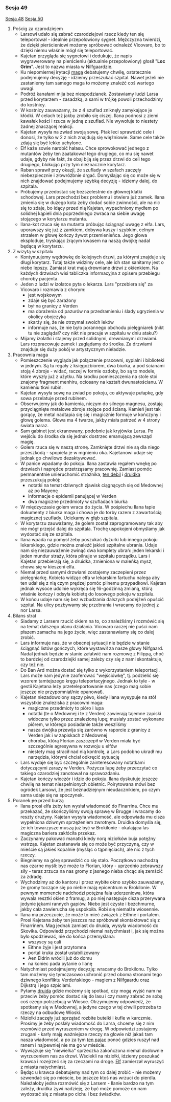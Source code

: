 ### Sesja 49
[Sesja 48](#sesja-48) [Sesja 50](#sesja-50)
1. Pościg za czarodziejem
    - Larsowi udało się zabrać czarodziejowi rzecz kiedy ten się teleportował - idealnie przepołowiony sygnet. Mężczyzna twierdzi, że dzięki pierścieniowi możemy spróbować odnaleźć Vicovaro, bo to dzięki niemu właśnie mógł się teleportować.
    - Kajetan przygląda się sygnetowi i dedukuje, że napis wygrawerowany na pierścieniu (aktualnie przepołowiony) głosił "__Loc Grim__". Jest to nazwa miasta w Nilfgaardzie.
    - Ku niepomiernej irytacji [maga](Kajetan) debatujemy chwilę, ostatecznie podejmujemy decyzję - idziemy przeszukać szpital. Nawet jeżeli nie zastaniemy tam samego maga to możemy znaleźć coś wartego uwagi.
    - Podróż kanałami mija bez niespodzianek. Zostawiamy ludzi Larsa przed korytarzem - zasadzką, a sami w trójkę powoli przechodzimy do kostnicy.
    - W kostnicy zauważamy, że z 4 szuflad zniknęły zamykające je kłódki. W celach też jakby zrobiło się ciszej. Ilana podnosi z ziemi kawałek kości i rzuca w jedną z szuflad. Nie wywołuje to niestety żadnej znaczącej reakcji.
    - Kajetan wysyła na zwiad swoją sowę. Ptak leci sprawdzić cele i donosi, że tylko w 2 z nich znajdują się więźniowie. Same cele także zdają się być lekko uchylone. 
    - Elf każe sowie narobić hałasu. Chce sprowokować jednego z mutantów żeby ten zaatakował tego drugiego, co mu się nawet udaje, gdyby nie fakt, że obaj biją się przez drzwi do celi tego drugiego, blokując przy tym nieznacznie korytarz.
    - Raban sprawił przy okazji, że szuflady w szafach zaczęły niebezpiecznie i złowróżbnie drgać. Domyślając się co może się w nich znajdować podejmujemy szybką decyzję - idziemy dalej, do szpitala.
    - Próbujemy przedostać się bezszelestnie do głównej klatki schodowej. Lars przechodzi bez problemu i otwiera już zamek. Ilana zmienia się w dużego kota żeby dodać sobie zwinności, ale na nic się to zdaje, bo idący przed nią Kajetan, wypachniony mydłem po solidnej kąpieli dnia poprzedniego zwraca na siebie uwagę stojącego w korytarzu mutanta.
    - Ilana-kot rzuca się na mutanta próbując ściągnąć uwagę z elfa. Lars, uporawszy się już z zamkiem, dobywa kuszy i szybkim, celnym strzałem w głowę kończy żywot przemienieńca. Jego głowa eksploduje, tryskając żrącym kwasem na naszą dwójkę nadal będącą w korytarzu.
2. Z wizytą w szpitalu
    - Kontynuujemy wędrówkę do kolejnych drzwi, za którymi znajduje się długi korytarz. Tutaj także widzimy cele, ale ich stan sanitarny jest o niebo lepszy. Zamiast krat mają drewniane drzwi z okienkiem. Na każdych drzwiach wisi tabliczka informacyjna z opisem przebiegu choroby pacjenta.
    - Jeden z ludzi w izolatce pyta o lekarza. Lars "przebiera się" za Vicovaro i rozmawia z chorym:
        - jest wojskowym 
        - zdaje się być zarażony
        - był na granicy z Verden
        - ma obrażenia od pazurów na przedramieniu i ślady ugryzienia w okolicy obojczyka
        - skarży się, że nie otrzymał swoich leków
        - informuje nas, że nie było porannego obchodu pielęgniarek (nikt tu nie zaglądał? czy nikt nie pracuje w szpitalu w dniu ataku?)
    - Mijamy izolatki i stajemy przed solidnymi, drewnianymi drzwiami. Lars rozpracowuje zamek i zaglądamy do środka. Za drzwiami znajduje się duży pokój w artystycznym nieładzie.
3. Pracownia maga
    - Pomieszczenie wygląda jak połączenie pracowni, sypialni i biblioteki w jednym. Są tu regały z księgozbiorem, dwa biurka, a pod ścianami stoją 4 zbroje - widać, raczej w formie ozdoby, bo są to modele, które wyszły już z użytku. Na środku pomieszczenia na stole stoi znajomy fragment menhiru, ociosany na kształt dwunastościanu. W kamieniu tkwi rubin.
    - Kajetan wysyła sowę na zwiad po pokoju, co aktywuje pułapkę, gdy sowa przelatuje przed rubinem.
    - Obserwujemy jak do kamienia, niczym do silnego magnesu, zostają przyciągnięte metalowe zbroje stojące pod ścianą. Kamień jest tak gorący, że metal nadtapia się się i magicznie formuje w kończyny i głowę golema. Głowa ma 4 twarze, jakby miała patrzeć w 4 strony świata naraz.
    - Sam gabinet jest ekranowany, podobnie jak kryjówka Larsa. Po wejściu do środka da się jednak dostrzec emanującą zewsząd magię.
    - Golem rzuca się w naszą stronę. Zamknięte drzwi nie są dla niego przeszkodą - spopiela je w mgnieniu oka. Kajetanowi udaje się jednak go chwilowo dezaktywować.
    - W panice wpadamy do pokoju. Ilana zastawia regałem wnękę po drzwiach i naprędce przetrząsamy pracownię. Zamiast pomóc permanentnie unieruchomić strażnika, [ten debil](Lars) i [druidka](Ilana) przeszukują pokój:
        - notatki na temat dziwnych zjawisk ciągnących się od Medownej aż po Mayenę
        - informacje o epidemii panującej w Verden
        - dwa magiczne przedmioty w szufladach biurka
    - W międzyczasie golem wraca do życia. W pośpiechu Ilana łapie dokumenty z biurka maga i chowa je do torby razem z zawartością magicznej szuflady. Uciekamy w głąb szpitala.
    - W korytarzu zauważamy, że golem został zaprogramowany tak aby nie mógł przejść dalej do szpitala. Trochę uspokojeni obmyślamy jak wydostać się ze szpitala.
    - Ilana wpada na pomysł żeby poszukać dyżurki lub innego pokoju lekarskiego, gdzie można znaleźć jakieś szpitalne ubrania. Udaje nam się niezauważenie zwinąć dwa komplety ubrań: jeden lekarski i jeden mundur straży, która pilnuje w szpitalu porządku. Lars i Kajetan przebierają się, a druidka, zmieniona w maleńką mysz, chowa się w kieszeni elfa.
    - Niemal przed samymi drzwiami zostajemy zaczepieni przez pielęgniarkę. Kobieta widząc elfa w lekarskim fartuchu nalega aby ten udał się z nią czym prędzej pomóc pilnemu przypadkowi. Kajetan jednak wysoce udolnie wykręca się 16-godzinną zmianą, którą właśnie kończy i odsyła kobietę do losowego pokoju w szpitalu.
    - W końcu udaje nam się bez wzbudzania dalszych podejżeń opuścić szpital. Na ulicy pozbywamy się przebrania i wracamy do jednej z nor Larsa.
4. Bilans strat
    - Siadamy z Larsem rzucić okiem na to, co znaleźliśmy i rozmówić się na temat dalszego planu działania. Vicovaro raczej nie puści nam płazem zamachu na jego życie, więc zastanawiamy się co dalej zrobić.
    - Lars informuje nas, że w obecnej sytuacji nie będzie w stanie ściągnąć listów gończych, które wystawił za nasze głowy Nilfgaard. Nadal jednak będzie w stanie załatwić nam rozmowę z Filippą, choć to bardziej od czarodziejki samej zależy czy się z nami skontaktuje, czy też nie.
    - Do Ban Ard można dostać się tylko z wykorzystaniem teleportacji. Lars może nam jedynie zaoferować "wejściówkę", tj. podzielić się wzorem tamtejszego kręgu teleportacyjnego. Jednak to tyle - w gestii Kajetana leży przeteleportowanie nas (czego mag sobie jeszcze nie przypomniał/nie opanował).
    - Kajetan niezadowolony sączy piwo, kiedy Ilana wysypuje na stół wszystkie znaleziska z pracowni maga:
        - magiczne przedmioty to pióro i lupa
        - notatki (te o Medownej i te z Verden) zawierają tajemne zapiski widoczne tylko przez znalezioną lupę; musiały zostać wykonane piórem, w którego posiadanie także weszliśmy
        - nasza dwójka przewija się zarówno w raporcie z granicy z Verden jak i w zapiskach z Medownej
        - choroba, którą Florian zaszczepił w Verden miała być szczególnie agresywna w rozwoju u elfów
        - niestety mag stracił nad nią kontrolę, a Lars podobno ukradł mu narzędzia, którymi chciał odkręcić sytuację
    - Lars wydaje się być szczególnie zainteresowany notatkami dotyczącymi zarazy w Verden. Pożycza lupę żeby przeczytać co takiego czarodziej zanotował na sprawozdaniu.
    - Kajetan kończy wieczór i idzie do pokoju. Ilana dyskutuje jeszcze chwilę na temat niespełnionych obietnic. Poirytowana mówi bez ogródek Larsowi, że jest beznadziejnym nieudacznikiem, po czym sama udaje się na spoczynek.
5. Poranek ~~po~~ przed burzą
    - Ilana prosi elfa żeby ten wysłał wiadomość do Finarrina. Chce mu przekazać, że skończyliśmy swoją sprawę w Brugge i wracamy do reszty drużyny. Kajetan wysyła wiadomość, ale odpowiada mu cisza wypełniona dziwnym sprzężeniem zwrotnym. Druidka domyśla się, że ich towarzysze muszą już być w Brokilonie - okalająca las magiczna bariera zakłóciła przekaz.
    - Zaczynamy pakować manatki kiedy norą niziołków buja potężny wstrząs. Kajetan zastanawia się co może być przyczyną, czy w mieście są jakieś kopalnie (myśląc o tąpnięciach), ale nic z tych rzeczy. 
    - Biegniemy na górę sprawdzić co się stało. Początkowo nachodzą nas czarne myśli: być może to Florian, który - uprzednio zebrawszy siły - teraz zrzuca na nas gromy z jasnego nieba chcąc się zemścić za zdradę.
    - Wychodzimy aż do kantoru i przez wybite okno szybko zauważamy, że gromy toczące się po niebie mają epicentrum w Brokilonie. W pewnym momencie nadchodzi potężna fala uderzeniowa, która wywala resztki okien z framug, a po niej następuje cisza przerywana jedynie jękami rannych gapiów. Niebo jest czyste i bezchmurne, jakby cała zawierucha się uspokoiła. Robi się niemalże wiosennie.
    - Ilana ma przeczucie, że może to mieć związek z Eithne i portalem. Prosi Kajetana żeby ten jeszcze raz spróbował skontaktować się z Finarrinem. Mag jednak zamiast do druida, wysyła wiadomość do Skovika. Odpowiedź przychodzi niemal natychmiast i, jak się można było spodziewać, nie do końca przemyślana: 
        - wszyscy są cali
        - Eithne żyje i jest przytomna 
        - portal kruka został ustabilizowany 
        - Aen Eldrin wrócili już do domu
        - na koniec pada pytanie o Ilanę
    - Natychmiast podejmujemy decyzję: wracamy do Brokilonu. Tylko tam możemy się tymczasowo uchronić przed oboma stronami tego dziwnego konfliktu Verdeńskiego - magiem z Nilfgaardu oraz Dijkstrą i jego szpiclami.
    - Pytamy [druida](Finarrin) gdzie możemy się spotkać, czy mogą wyjść nam na przeciw żeby pomóc dostać się do lasu i czy mamy zabrać ze sobą coś czego potrzebują w Wiosce. Otrzymujemy odpowiedź, że spotkamy się w Medownej, a jedyne czego w tej chwili potrzeba to rzeczy na odbudowę Wioski.
    - Niziołki zaczęły już sprzątać rozbite butelki i kufle w karczmie. Prosimy je żeby posłały wiadomość do Larsa, chcemy się z nim rozmówić przed wyruszeniem w drogę. W odpowiedzi zostajemy zrugani - karły mają ważniejsze rzeczy na głowie niż jakaś tam nasza wiadomość, a po za tym [ten pajac](Lars) ponoć gdzieś ruszył nad ranem i najpewniej nie ma go w mieście.
    - Wywiązuje się "niewielka" sprzeczka zakończona niemal dosłownie wyrzuceniem nas za drzwi. Wściekli na niziołki, idziemy poszukać krawca i rozejrzeć się za rzeczami na drogę. [Elf](Kajetan) zamierzał wyruszyć z miasta natychmiast.
    - Będąc u krawca debatujemy nad tym co dalej zrobić - nie możemy szwendać się po mieście, bo jeszcze ktoś nas wrzuci do pierdla. Należałoby jedna rozmówić się z Larsem - Ilanie bardzo na tym zależy, druidka żywi nadzieję, że być może pomoże on nam wydostać się z miasta po cichu i bez świadków.